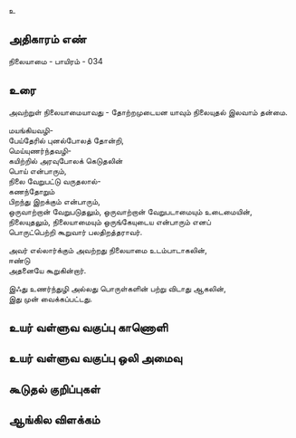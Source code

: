 உ


## அதிகாரம் எண்

நிலையாமை - பாயிரம் - 034

## உரை

அவற்றுள் நிலையாமையாவது  -
தோற்றமுடையன யாவும் நிலையுதல் இலவாம் தன்மை.  

மயங்கியவழி-  
பேய்தேரில் புனல்போலத் தோன்றி,  
மெய்யுணர்ந்தவழி-  
கயிற்றில் அரவுபோலக் கெடுதலின்  
பொய் என்பாரும்,  
நிலை வேறுபட்டு வருதலால்-  
கணந்தோறும்  
பிறந்து இறக்கும் என்பாரும்,  
ஒருவாற்றான் வேறுபடுதலும், 
ஒருவாற்றான் வேறுபடாமையும் உடைமையின்,  
நிலையுதலும், நிலையாமையும் ஒருங்கேயுடைய என்பாரும் எனப்  
பொருட்பெற்றி கூறுவார் பலதிறத்தராவர்.  

அவர் எல்லார்க்கும் அவற்றது நிலையாமை உடம்பாடாகலின்,  
ஈண்டு  
அதனையே கூறுகின்றார்.  

இஃது உணர்ந்துழி அல்லது பொருள்களின் பற்று விடாது ஆகலின்,  
இது முன் வைக்கப்பட்டது.


## உயர் வள்ளுவ வகுப்பு காணொளி


## உயர் வள்ளுவ வகுப்பு ஒலி அமைவு 


## கூடுதல் குறிப்புகள்


## ஆங்கில விளக்கம்

